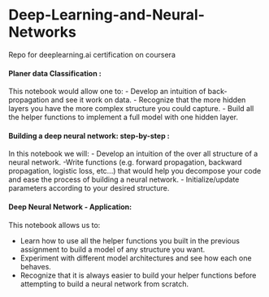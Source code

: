 # Deep-Learning-and-Neural-Networks
Repo for deeplearning.ai certification on coursera
#### Planer data Classification :
This notebook would allow one to:
    - Develop an intuition of back-propagation and see it work on data.
    - Recognize that the more hidden layers you have the more complex structure you could capture.
    - Build all the helper functions to implement a full model with one hidden layer.
#### Building a deep neural network: step-by-step :
In this notebook we will: 
    - Develop an intuition of the over all structure of a neural network.
    -Write functions (e.g. forward propagation, backward propagation, logistic loss, etc...) that would help you decompose your code and           ease the process of building a neural network.
    - Initialize/update parameters according to your desired structure.
#### Deep Neural Network - Application:
This notebook allows us to:
   - Learn how to use all the helper functions you built in the previous assignment to build a model of any structure you want.
   - Experiment with different model architectures and see how each one behaves.
   - Recognize that it is always easier to build your helper functions before attempting to build a neural network from scratch.

